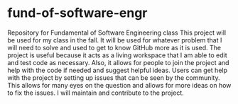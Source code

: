 # fund-of-software-engr
Repository for Fundamental of Software Engineering class
This project will be used for my class in the fall. It will be used for whatever problem that I will need to solve and used to get to know GitHub more as it is used.
The project is useful because it acts as a living workspace that I am able to edit and test code as necessary. Also, it allows for people to join the project and 
help with the code if needed and suggest helpful ideas.
Users can get help with the project by setting up issues that can be seen by the community. This allows for many eyes on the question and allows for more ideas on how to fix the issues.
I will maintain and contribute to the project. 
